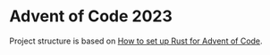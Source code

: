 # Advent of Code 2023

Project structure is based on [How to set up Rust for Advent of Code](https://www.youtube.com/watch?v=fEQv-cqzbPg).
